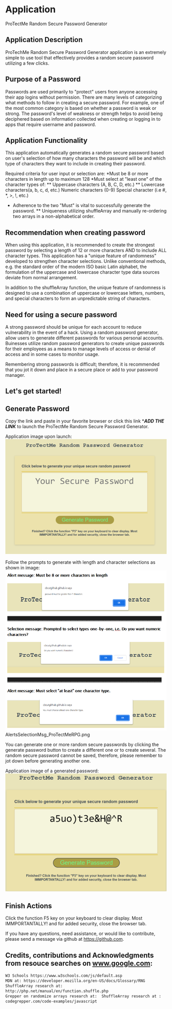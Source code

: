 # Application

ProTectMe Random Secure Password Generator

## Application Description

ProTechMe Random Secure Password Generator application is an extremely simple to use tool that effectively provides a random secure password utilizing a few clicks.

## Purpose of a Password

Passwords are used primarily to "protect" users from anyone accessing their app logins without permission. There are many levels of categorizing what methods to follow in creating a secure password. For example, one of the most common category is based on whether a password is weak or strong. The password's level of weakness or strength helps to avoid being deciphered based on information collected when creating or logging in to apps that require username and password. 

## Application Functionality

This application automatically generates a random secure password based on user's selection of how many characters the password will be and which type of characters they want to include in creating their password.

Required criteria for user input or selection are:
  *Must be 8 or more characters in length up to maximum 128
  *Must select at "least one" of the character types of:
   ** Uppercase characters (A, B, C, D, etc.)
   ** Lowercase characters(a, b, c, d, etc.)
    Numeric characters (0-9)
    Special character (i.e #, *, >, !, etc.)

* Adherence to the two "Must" is vital to successfully generate the password.
** Uniqueness utilizing shuffleArray and manually re-ordering two arrays in a non-alphabetical order.

## Recommendation when creating password

When using this application, it is recommended to create the strongest password by selecting a length of 12 or more characters AND to include ALL character types. This application has a "unique feature of randomness" developed to strengthen character selections. Unlike conventional methods, e.g. the standard order of the modern ISO basic Latin alphabet, the formulation of the uppercase and lowercase character type data sources deviate from normal arrangement.

In addition to the shuffleArray function, the unique feature of randomness is designed to use a combination of uppercase or lowercase letters, numbers, and special characters to form an unpredictable string of characters.

## Need for using a secure password

A strong password should be unique for each account to reduce vulnerability in the event of a hack. Using a random password generator, allow users to generate different passwords for various personal accounts. Buinesses utilize random password generators to create unique passwords for their employees as a means to manage levels of access or denial of access and in some cases to monitor usage.

Remembering strong passwords is difficult; therefore, it is recommended that you jot it down and place in a secure place or add to your password manager.

## Let's get started!

## Generate Password

Copy the link and paste in your favorite browser or click this link ****ADD THE LINK*** to launch the ProTectMe Random Secure Password Generator. 

Application image upon launch:![image of launch screen](./asset/LaunchScreen_ProTectMeRPG.png)

Follow the prompts to generate with length and character selections as shown in image:![image of alert and messages](./asset/AlertsSelectionMsg_ProTectMeRPG.png)  AlertsSelectionMsg_ProTectMeRPG.png

You can generate one or more random secure passwords by clicking the generate password button to create a different one or to create several. The random secure password cannot be saved, therefore, please remember to jot down before generating another one.

Application image of a generated password:![image of generated password](./asset/GeneratedPwd_ProTectMeRPG.png) 

## Finish Actions

Click the function F5 key on your keyboard to clear display. Most IMMPORTANTALLY! and for added security, close the browser tab.    


If you have any questions, need assistance, or would like to contribute, please send a message via github at https://github.com.

## Credits, contributions and Acknowledgments from resouce searches on www.google.com:

    W3 Schools https://www.w3schools.com/js/default.asp
    MDN at: https://developer.mozilla.org/en-US/docs/Glossary/RNG
    ShuffleArray research at: http://php.net/manual/en/function.shuffle.php
    Grepper on randomize arrays research at:  ShuffleArray research at : codegrepper.com/code-examples/javascript
